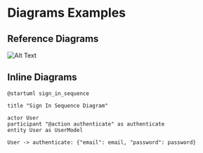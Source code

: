 # Diagrams Examples

## Reference Diagrams

![Alt Text](../diagrams/my-diagram.puml)

## Inline Diagrams

```puml
@startuml sign_in_sequence  
  
title "Sign In Sequence Diagram"  
  
actor User  
participant "@action authenticate" as authenticate
entity User as UserModel  
  
User -> authenticate: {"email": email, "password": password}
```